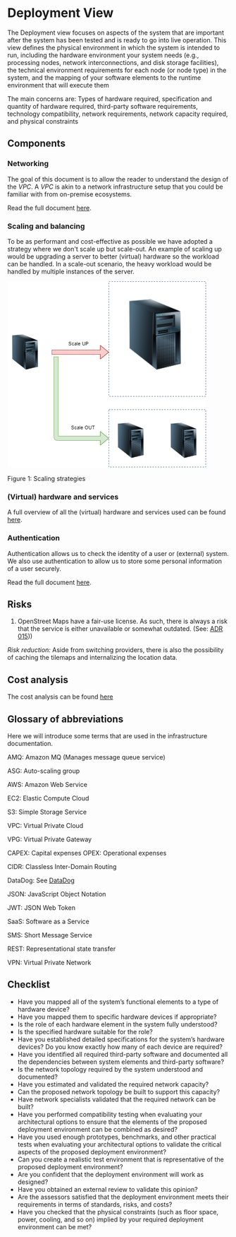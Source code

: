 # Deployment View 

The Deployment view focuses on aspects of the system that are important after the system has been tested and is ready to go into live operation. This view defines the physical environment in which the system is intended to run, including the hardware environment your system needs (e.g., processing nodes, network interconnections, and disk storage facilities), the technical environment requirements for each node (or node type) in the system, and the mapping of your software elements to the runtime environment that will execute them

The main concerns are: Types of hardware required, specification and quantity of hardware required, third-party software requirements, technology compatibility, network requirements, network capacity required, and physical constraints


## Components 
### Networking
The goal of this document is to allow the reader to understand the design of the _VPC_. A _VPC_ is akin to a network infrastructure setup that you could be familiar with from on-premise ecosystems. 

Read the full document [here](infrastructure/InfrastructureAndNetworking.md).

### Scaling and balancing
To be as performant and cost-effective as possible we have adopted a strategy where we don't scale up but scale-out. An example of scaling up would be upgrading a server to better (virtual) hardware so the workload can be handled. In a scale-out scenario, the heavy workload would be handled by multiple instances of the server.

![Figure 1: Scaling strategies](../img/scaling-strategies.png)

Figure 1: Scaling strategies

### (Virtual) hardware and services
A full overview of all the (virtual) hardware and services used can be found [here](infrastructure/Infrastructure-services-and-virtual-hardware.md). 

### Authentication
Authentication allows us to check the identity of a user or (external) system. We also use authentication to allow us to store some personal information of a user securely.

Read the full document [here](infrastructure/Authentication.md).

## Risks 
1. OpenStreet Maps have a fair-use license. As such, there is always a risk that the service is either unavailable or somewhat outdated. (See: [ADR 015](../4.ADRs/015%20Integration%20with%20Map%20Providers.md)))

*Risk reduction:* Aside from switching providers, there is also the possibility of caching the tilemaps and internalizing the location data.

## Cost analysis
The cost analysis can be found [here](CostAnalysis.md)

## Glossary of abbreviations
Here we will introduce some terms that are used in the infrastructure documentation.

AMQ: Amazon MQ (Manages message queue service)

ASG: Auto-scaling group

AWS: Amazon Web Service

EC2: Elastic Compute Cloud

S3: Simple Storage Service

VPC: Virtual Private Cloud

VPG: Virtual Private Gateway


CAPEX: Capital expenses
OPEX: Operational expenses


CIDR: Classless Inter-Domain Routing

DataDog: See [DataDog](../4.ADRs/003%20Tracing%20and%20Monitoring%20Sytem.md)

JSON: JavaScript Object Notation

JWT: JSON Web Token

SaaS: Software as a Service

SMS: Short Message Service

REST: Representational state transfer

VPN: Virtual Private Network

## Checklist 

* Have you mapped all of the system’s functional elements to a type of hardware device? 
* Have you mapped them to specific hardware devices if appropriate?
* Is the role of each hardware element in the system fully understood? 
* Is the specified hardware suitable for the role?
* Have you established detailed specifications for the system’s hardware devices? Do you know exactly how many of each device are required?
* Have you identified all required third-party software and documented all the dependencies between system elements and third-party software?
* Is the network topology required by the system understood and documented?
* Have you estimated and validated the required network capacity? 
* Can the proposed network topology be built to support this capacity?
* Have network specialists validated that the required network can be built?
* Have you performed compatibility testing when evaluating your architectural options to ensure that the elements of the proposed deployment environment can be combined as desired?
* Have you used enough prototypes, benchmarks, and other practical tests when evaluating your architectural options to validate the critical aspects of the proposed deployment environment?
* Can you create a realistic test environment that is representative of the proposed deployment environment?
* Are you confident that the deployment environment will work as designed?
* Have you obtained an external review to validate this opinion?
* Are the assessors satisfied that the deployment environment meets their requirements in terms of standards, risks, and costs?
* Have you checked that the physical constraints (such as floor space, power, cooling, and so on) implied by your required deployment environment can be met?
